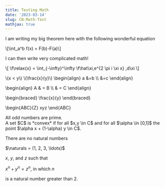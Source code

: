 ```yaml
---
title: Testing Math 
date: '2023-03-14'
slug: CN-Math-Test
mathjax: true
---
```



I am writing my big theorem here with the following wonderful equation

\\[\int_a^b f(x) = F(b)-F(a)\\]

I can then write very complicated math!

\\[ 
 \f\relax{x} = \int_{-\infty}^\infty
    \f\hat\xi\,e^{2 \pi i \xi x}
    \,d\xi 
\\]
  
 \\(x < y\\)
  \\(\frac{x}{y}\\)
\begin{align}
a &=b \\\\
  &=c
\end{align}


\begin{align} A & = B \\\\ & = C \end{align}


\begin{braced} \frac{x}{y} \end{braced}

\begin{ABC}{Z} xyz \end{ABC}

<div class="theorem" text='Prime numbers'>
All odd numbers are prime.
</div>




<div class="definition">
A set $C$ is *convex* if for all $x,y \in C$ and for all $\alpha \in [0,1]$ the point $\alpha x + (1-\alpha) y \in C$.
</div>

<div class="theorem">

There are no natural numbers

$\naturals = (1, 2, 3, \ldots)$

$x$, $y$, and $z$ such that

$x^n + y^n = z^n$, in which $n$

is a natural number greater than 2.

</div>


